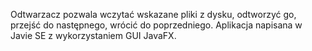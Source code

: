 Odtwarzacz pozwala wczytać wskazane pliki z dysku, odtworzyć go, przejść do następnego, wrócić do poprzedniego.
Aplikacja napisana w Javie SE z wykorzystaniem GUI JavaFX. 
